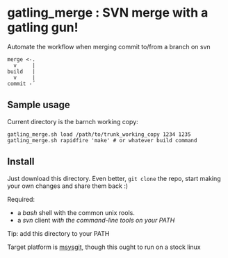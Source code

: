 gatling_merge : SVN merge with a gatling gun!
=============================================

Automate the workflow when merging commit to/from a branch on svn

    merge <-.
      v     |
    build   |
      v     |
    commit -´

    
Sample usage
------------

Current directory is the barnch working copy:

    gatling_merge.sh load /path/to/trunk_working_copy 1234 1235
    gatling_merge.sh rapidfire 'make' # or whatever build command

Install
-------

Just download this directory. Even better, `git clone` the repo, start making your own changes and share them back :)

Required:
* a *bash* shell with the common unix rools.
* a *svn* client *with the command-line tools on your PATH*

Tip: add this directory to your PATH

Target platform is [msysgit](http://msysgit.github.io/), though this ought to run on a stock linux

